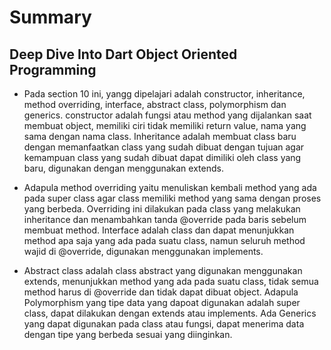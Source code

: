 # Summary

## Deep Dive Into Dart Object Oriented Programming

* Pada section 10 ini, yangg dipelajari adalah constructor, inheritance, method overriding, interface, abstract class, polymorphism dan generics. constructor adalah fungsi atau method yang dijalankan saat membuat object, memiliki ciri tidak memiliki return value, nama yang sama dengan nama class. Inheritance adalah membuat class baru dengan memanfaatkan class yang sudah dibuat dengan tujuan agar kemampuan class yang sudah dibuat dapat dimiliki oleh class yang baru, digunakan dengan menggunakan extends.

* Adapula method overriding yaitu menuliskan kembali method yang ada pada super class agar class memiliki method yang sama dengan proses yang berbeda. Overriding ini dilakukan pada class yang melakukan inheritance dan menambahkan tanda @override pada baris sebelum membuat method. Interface adalah class dan dapat menunjukkan method apa saja yang ada pada suatu class, namun seluruh method wajid di @override, digunakan menggunakan implements.

* Abstract class adalah class abstract yang digunakan menggunakan extends, menunjukkan method yang ada pada suatu class, tidak semua method harus di @override dan tidak dapat dibuat object. Adapula Polymorphism yang tipe data yang dapoat digunakan adalah super class, dapat dilakukan dengan extends atau implements. Ada Generics yang dapat digunakan pada class atau fungsi, dapat menerima data dengan tipe yang berbeda sesuai yang diinginkan.